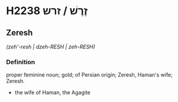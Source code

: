 # H2238 זֶרֶשׁ / זרש

## Zeresh

_(zeh'-resh | dzeh-RESH | zeh-RESH)_

### Definition

proper feminine noun; gold; of Persian origin; Zeresh, Haman's wife; Zeresh.

- the wife of Haman, the Agagite
